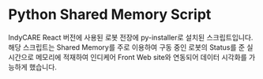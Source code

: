 # Python Shared Memory Script
IndyCARE React 버전에 사용된 로봇 전장에 py-installer로 설치된 스크립트입니다.
해당 스크립트는 Shared Memory를 주로 이용하여 구동 중인 로봇의 Status를 준 실시간으로 메모리에 적재하여
인디케어 Front Web site와 연동되어 데이터 시각화를 가능하게 했습니다.
